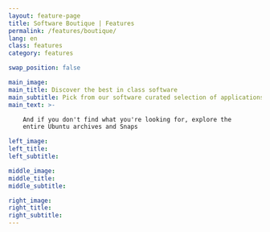 ```yaml
---
layout: feature-page
title: Software Boutique | Features
permalink: /features/boutique/
lang: en
class: features
category: features

swap_position: false

main_image:
main_title: Discover the best in class software
main_subtitle: Pick from our software curated selection of applications that complement the MATE Desktop.
main_text: >-

    And if you don't find what you're looking for, explore the
    entire Ubuntu archives and Snaps

left_image:
left_title:
left_subtitle:

middle_image:
middle_title:
middle_subtitle:

right_image:
right_title:
right_subtitle:
---
```

